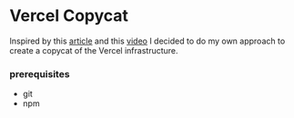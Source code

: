 # Vercel Copycat
Inspired by this [article](https://vercel.com/blog/behind-the-scenes-of-vercels-infrastructure) and this [video](https://www.youtube.com/watch?v=c8_tafixiAs) I decided to do my own approach to create a copycat of the Vercel infrastructure.

### prerequisites
 - git
 - npm